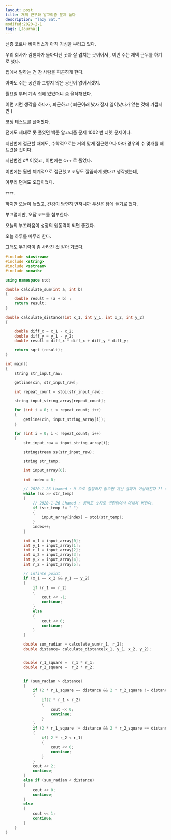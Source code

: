 ```yaml
---
layout: post
title: 재택 근무와 알고리즘 문제 풀다
description: "lazy Sat."
modifed:2020-2-1
tags: [Journal]
---
```


신종 코로나 바이러스가 아직 기성을 부리고 있다.

우리 회사가 감염자가 돌아다닌 곳과 잘 겹치는 곳이어서 , 이번 주는 재택 근무를 하기로 했다. 

집에서 일하는 건 참 사람을 피곤하게 한다.

아마도 쉬는 공간과 그렇지 않은 공간이 없어서겠지.

월요일 부터 계속 집에 있었더니 좀 울적해졌다. 

이런 저런 생각을 하다가, 퇴근하고 ( 퇴근이래 봤자 잠시 일어났다가 앉는 것에 가깝지만 )

코딩 테스트를 풀어봤다.

전에도 제대로 못 풀었던 백준 알고리즘 문제 1002 번 터렛 문제이다.

지난번에 접근할 때에도, 수학적으로는 거의 맞게 접근했으나 아마 경우의 수 몇개를 빼트렸을 것이다.

지난번엔 c# 이었고 ,  이번에는 c++ 로 풀었다. 

이번에는 훨씬 체계적으로 접근했고 코딩도 깔끔하게 했다고 생각했는데, 

아무리 던져도 오답이었다. 

ㅠㅠ. 

하지만 오늘이 늦었고, 건강이 당연히 먼저니까 우선은 잠에 들기로 했다.

부끄럽지만, 오답 코드를 첨부한다. 

오늘의 부끄러움이 성장의 원동력이 되면 좋겠다. 

오늘 하루를 마무리 한다.

그래도 무기력이 좀 사라진 것 같아 기쁘다. 


```cpp
#include <iostream>
#include <string>
#include <sstream>
#include <cmath>

using namespace std;

double calculate_sum(int a, int b)
{
    double result = (a + b) ;
    return result;
}

double calculate_distance(int x_1, int y_1, int x_2, int y_2)
{

    double diff_x = x_1 - x_2;
    double diff_y = y_1 - y_2;
    double result = diff_x * diff_x + diff_y * diff_y;

    return sqrt (result);
}

int main()
{
    string str_input_raw;

    getline(cin, str_input_raw);

    int repeat_count = stoi(str_input_raw);

    string input_string_array[repeat_count];

    for (int i = 0; i < repeat_count; i++)
    {
        getline(cin, input_string_array[i]);
    }

    for (int i = 0; i < repeat_count; i++)
    {
        str_input_raw = input_string_array[i];

        stringstream ss(str_input_raw);

        string str_temp;

        int input_array[6];

        int index = 0;

        // 2020-1-26 Lhamed : 0 으로 할당하지 않으면 계산 결과가 이상해진다 ?? 아직 원인 모른다.
        while (ss >> str_temp)
        {
            // 2020-1-26 Lhamed : 공백도 숫자로 변환되어서 더해져 버린다.
            if (str_temp != " ")
            {
                input_array[index] = stoi(str_temp);
            }
            index++;
        }

        int x_1 = input_array[0];
        int y_1 = input_array[1];
        int r_1 = input_array[2];
        int x_2 = input_array[3];
        int y_2 = input_array[4];
        int r_2 = input_array[5];

        // infinte point
        if (x_1 == x_2 && y_1 == y_2)
        {
            if (r_1 == r_2)
            {
                cout << -1;
                continue;
            }
            else
            {
                cout << 0;
                continue;
            }
        }

        double sum_radian = calculate_sum(r_1, r_2);
        double distance= calculate_distance(x_1, y_1, x_2, y_2);


        double r_1_square =  r_1 * r_1;
        double r_2_square =  r_2 * r_2;


        if (sum_radian > distance)
        {
            if (2 * r_1_square == distance && 2 * r_2_square != distance)
            {
                if(2 * r_1 < r_2)
                {
                    cout << 0;
                    continue;
                }
            }
            if (2 * r_1_square != distance && 2 * r_2_square == distance )
            {
                if( 2 * r_2 < r_1)
                {
                    cout << 0;
                    continue;
                }
            }
            cout << 2;
            continue;
        }
        else if (sum_radian < distance)
        {
            cout << 0;
            continue;
        }
        else
        {
            cout << 1;
            continue;
        }
    }
}


```
